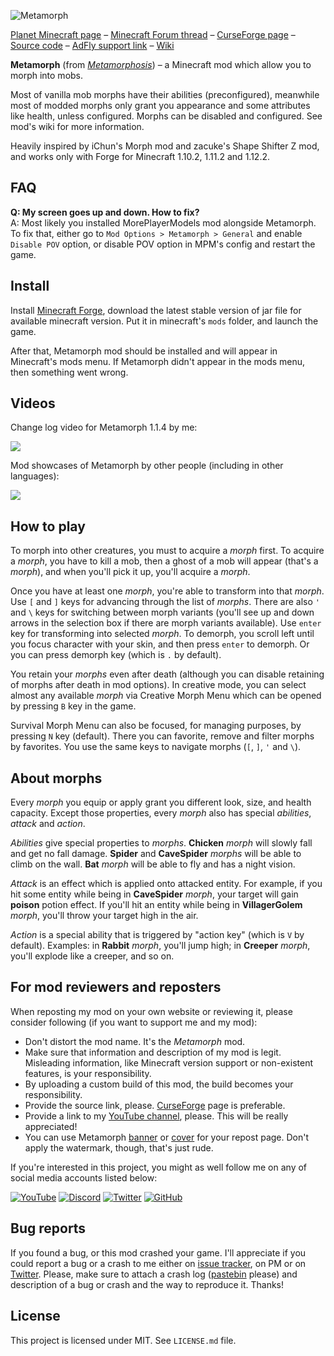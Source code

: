 ![Metamorph](http://i.imgur.com/gbHB5iQ.png)


[Planet Minecraft page](http://www.planetminecraft.com/mod/metamorph/) – [Minecraft Forum thread](http://www.minecraftforum.net/forums/mapping-and-modding/minecraft-mods/2753214-metamorph-morph-into-vanilla-mobs) – [CurseForge page](https://minecraft.curseforge.com/projects/metamorph) – [Source code](https://github.com/mchorse/blockbuster) – [AdFly support link](http://adf.ly/15268913/metamorph-curseforge) – [Wiki](https://github.com/mchorse/metamorph/wiki) 

**Metamorph** (from *[Metamorphosis](https://en.wikipedia.org/wiki/Metamorphosis)*) – a Minecraft mod which allow you to morph into mobs. 

Most of vanilla mob morphs have their abilities (preconfigured), meanwhile most of modded morphs only grant you appearance and some attributes like health, unless configured. Morphs can be disabled and configured. See mod's wiki for more information.

Heavily inspired by iChun's Morph mod and zacuke's Shape Shifter Z mod, and works only with Forge for Minecraft 1.10.2, 1.11.2 and 1.12.2.

## FAQ

**Q: My screen goes up and down. How to fix?**  
A: Most likely you installed MorePlayerModels mod alongside Metamorph. To fix that, either go to `Mod Options > Metamorph > General` and enable `Disable POV` option, or disable POV option in MPM's config and restart the game.

## Install

Install [Minecraft Forge](http://files.minecraftforge.net/), download the latest stable version of jar file for available minecraft version. Put it in minecraft's `mods` folder, and launch the game.

After that, Metamorph mod should be installed and will appear in Minecraft's mods menu. If Metamorph didn't appear in the mods menu, then something went wrong. 

## Videos

Change log video for Metamorph 1.1.4 by me:

<a href="https://youtu.be/zAOq_VP-vuE"><img src="https://img.youtube.com/vi/zAOq_VP-vuE/0.jpg"></a> 

Mod showcases of Metamorph by other people (including in other languages):

<a href="https://youtu.be/D3oScOrqU1U?list=PL6UPd2Tj65nHV_xy6zypT58IgZ73IH-2K"><img src="https://img.youtube.com/vi/D3oScOrqU1U/0.jpg"></a> 

## How to play

To morph into other creatures, you must to acquire a *morph* first. To acquire a *morph*, you have to kill a mob, then a ghost of a mob will appear (that's a *morph*), and when you'll pick it up, you'll acquire a *morph*.

Once you have at least one *morph*, you're able to transform into that *morph*. Use `[` and `]` keys for advancing through the list of *morphs*. There are also `'` and `\` keys for switching between morph variants (you'll see up and down arrows in the selection box if there are morph variants available). Use `enter` key for transforming into selected *morph*. To demorph, you scroll left until you focus character with your skin, and then press `enter` to demorph. Or you can press demorph key (which is `.` by default).

You retain your *morphs* even after death (although you can disable retaining of morphs after death in mod options). In creative mode, you can select almost any available *morph* via Creative Morph Menu which can be opened by pressing `B` key in the game. 

Survival Morph Menu can also be focused, for managing purposes, by pressing `N` key (default). There you can favorite, remove and filter morphs by favorites. You use the same keys to navigate morphs (`[`, `]`, `'` and `\`).

## About morphs

Every *morph* you equip or apply grant you different look, size, and health capacity. Except those properties, every *morph* also has special *abilities*, *attack* and *action*. 

*Abilities* give special properties to *morphs*. **Chicken** *morph* will slowly fall and get no fall damage. **Spider** and **CaveSpider** *morphs* will be able to climb on the wall. **Bat** *morph* will be able to fly and has a night vision.

*Attack* is an effect which is applied onto attacked entity. For example, if you hit some entity while being in **CaveSpider** *morph*, your target will gain **poison** potion effect. If you'll hit an entity while being in **VillagerGolem** *morph*, you'll throw your target high in the air.

*Action* is a special ability that is triggered by "action key" (which is `V` by default). Examples: in **Rabbit** *morph*, you'll jump high; in **Creeper** *morph*, you'll explode like a creeper, and so on.

## For mod reviewers and reposters

When reposting my mod on your own website or reviewing it, please consider following (if you want to support me and my mod):

* Don't distort the mod name. It's the *Metamorph* mod.
* Make sure that information and description of my mod is legit. Misleading information, like Minecraft version support or non-existent features, is your responsibility.
* By uploading a custom build of this mod, the build becomes your responsibility.
* Provide the source link, please. [CurseForge](https://minecraft.curseforge.com/projects/metamorph) page is preferable.
* Provide a link to my [YouTube channel](https://www.youtube.com/channel/UCWVDjAcecHHa8UrEWMRGI8w), please. This will be really appreciated! 
* You can use Metamorph [banner](http://i.imgur.com/gbHB5iQ.png) or [cover](http://i.imgur.com/E7fdU9m.png) for your repost page. Don't apply the watermark, though, that's just rude.

If you're interested in this project, you might as well follow me on any of social media accounts listed below:

[![YouTube](http://i.imgur.com/yA4qam9.png)](https://www.youtube.com/channel/UCWVDjAcecHHa8UrEWMRGI8w) [![Discord](http://i.imgur.com/gI6JEpJ.png)](https://discord.gg/qfxrqUF) [![Twitter](http://i.imgur.com/6b8vHcX.png)](https://twitter.com/McHorsy) [![GitHub](http://i.imgur.com/DmTn1f1.png)](https://github.com/mchorse)  

## Bug reports

If you found a bug, or this mod crashed your game. I'll appreciate if you could report a bug or a crash to me either on [issue tracker](https://github.com/mchorse/blockbuster/issues/), on PM or on [Twitter](https://twitter.com/McHorsy). Please, make sure to attach a crash log ([pastebin](http://pastebin.com) please) and description of a bug or crash and the way to reproduce it. Thanks! 

## License

This project is licensed under MIT. See `LICENSE.md` file.